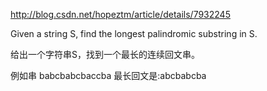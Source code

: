 http://blog.csdn.net/hopeztm/article/details/7932245

Given a string S, find the longest palindromic substring in S.

给出一个字符串S，找到一个最长的连续回文串。


例如串 babcbabcbaccba 最长回文是:abcbabcba
